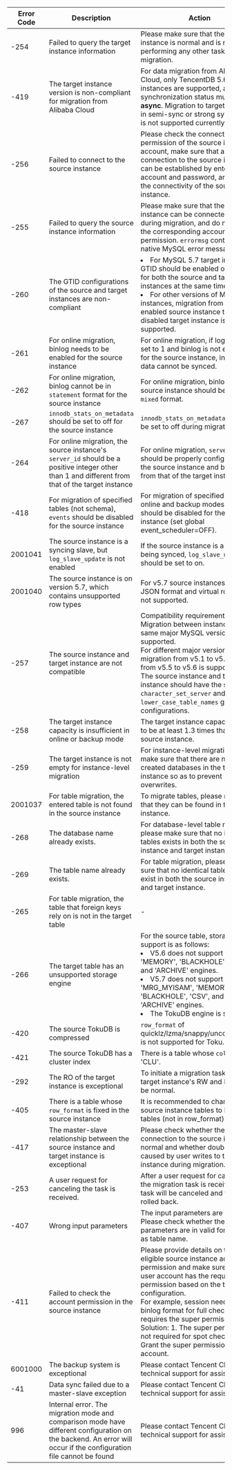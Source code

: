 | Error Code |	Description	| Action |
|---------|--------|----------|
|-254 | Failed to query the target instance information | Please make sure that the target instance is normal and is not performing any other tasks during migration. |
|-419 | The target instance version is non-compliant for migration from Alibaba Cloud | For data migration from Alibaba Cloud, only TencentDB 5.6 target instances are supported, and their synchronization status must be **async**. Migration to target instances in semi-sync or strong sync status is not supported currently. |
|-256 | Failed to connect to the source instance | Please check the connection permission of the source instance account, make sure that a connection to the source instance can be established by entering account and password, and check the connectivity of the source instance. |
|-255 | Failed to query the source instance information | Please make sure that the source instance can be connected normally during migration, and do not modify the corresponding account permission. `errormsg` contains the native MySQL error message. |
| -260 | The GTID configurations of the source and target instances are non-compliant |<li>For MySQL 5.7 target instances, GTID should be enabled or disabled for both the source and target instances at the same time. <li>For other versions of MySQL instances, migration from a GTID-enabled source instance to a GTID-disabled target instance is not supported. |
| -261 | For online migration, binlog needs to be enabled for the source instance | For online migration, if log_bin is not set to 1 and binlog is not enabled for the source instance, incremental data cannot be synced. |
| -262 | For online migration, binlog cannot be in `statement` format for the source instance | For online migration, binlog of the source instance should be in `row` or `mixed` format. |
| -267 | `innodb_stats_on_metadata` should be set to off for the source instance | `innodb_stats_on_metadata` should be set to off during migration. |
| -264 | For online migration, the source instance's `server_id` should be a positive integer other than 1 and different from that of the target instance | For online migration, `server_id` should be properly configured for the source instance and be different from that of the target instance. |
| -418 | For migration of specified tables (not schema), `events` should be disabled for the source instance | For migration of specified tables in online and backup modes, `events` should be disabled for the source instance (set global event_scheduler=OFF). |
| 2001041 | The source instance is a syncing slave, but `log_slave_update` is not enabled | If the source instance is a slave being synced, `log_slave_updates` should be set to on. |
| 2001040 | The source instance is on version 5.7, which contains unsupported row types | For v5.7 source instances, rows in JSON format and virtual rows are not supported. |
|-257 | The source instance and target instance are not compatible | Compatibility requirements: <br>Migration between instances on the same major MySQL version is supported. <br>For different major versions, only migration from v5.1 to v5.5 and from v5.5 to v5.6 is supported. <br>The source instance and target instance should have the same `character_set_server` and `lower_case_table_names` global configurations. |
|-258 | The target instance capacity is insufficient in online or backup mode | The target instance capacity needs to be at least 1.3 times that of the source instance. |
|-259 | The target instance is not empty for instance-level migration | For instance-level migration, please make sure that there are no user-created databases in the target instance so as to prevent overwrites. |
| 2001037 | For table migration, the entered table is not found in the source instance | To migrate tables, please make sure that they can be found in the source instance. |
| -268 | The database name already exists. | For database-level table migration, please make sure that no identical tables exists in both the source instance and target instance. |
| -269 | The table name already exists. | For table migration, please make sure that no identical table names exist in both the source instance and target instance. |
| -265 | For table migration, the table that foreign keys rely on is not in the target table | - |
| -266 | The target table has an unsupported storage engine | For the source table, storage engine support is as follows: <li> V5.6 does not support 'MEMORY', 'BLACKHOLE', 'CSV', and 'ARCHIVE' engines. <li>V5.7 does not support 'MRG_MYISAM', 'MEMORY', 'BLACKHOLE', 'CSV', and 'ARCHIVE' engines. <li>The TokuDB engine is supported. |
| -420 | The source TokuDB is compressed | `row_format` of quicklz/lzma/snappy/uncompressed is not supported for Toku. |
| -421 | The source TokuDB has a cluster index | There is a table whose `column_key` is 'CLU'. |
| -292 | The RO of the target instance is exceptional | To initiate a migration task, the target instance's RW and RO must be normal. |
| -405 | There is a table whose `row_format` is fixed in the source instance | It is recommended to change the source instance tables to InnoDB tables (not in row_format). |
| -417 | The master-slave relationship between the source instance and target instance is exceptional | Please check whether the network connection to the source instance is normal and whether doublewrite is caused by user writes to the target instance during migration. |
| -253 | A user request for canceling the task is received. | After a user request for canceling the migration task is received, the task will be canceled and then rolled back. |
| -407 | Wrong input parameters | The input parameters are wrong. Please check whether the parameters are in valid format, such as table name. |
| -411 | Failed to check the account permission in the source instance | Please provide details on the eligible source instance account permission and make sure that the user account has the required permission based on the task configuration. <br>For example, session needs to be in binlog format for full check, which requires the super permission. Solution: 1. The super permission is not required for spot check; 2. Grant the super permission to the account. |
| 6001000 | The backup system is exceptional | Please contact Tencent Cloud technical support for assistance. |
| -41 | Data sync failed due to a master-slave exception | Please contact Tencent Cloud technical support for assistance. |
| 996 | Internal error. The migration mode and comparison mode have different configuration on the backend. An error will occur if the configuration file cannot be found | Please contact Tencent Cloud technical support for assistance. |
